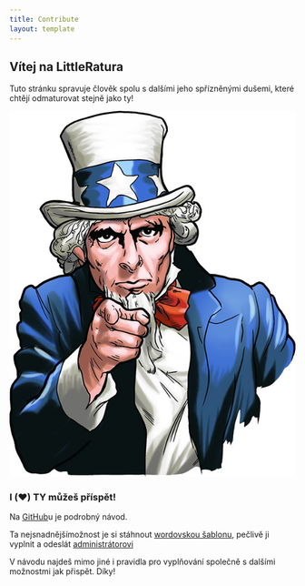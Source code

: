 ```yaml
---
title: Contribute
layout: template
---
```


## Vítej na LittleRatura

Tuto stránku spravuje člověk spolu s dalšími jeho spřízněnými dušemi, které chtějí odmaturovat stejně jako ty!

<div style="text-align: center;"><img src="assets/img/i-want-you.jpg"></div>

### I ️️(❤️) TY můžeš příspět!

Na [GitHub](https://github.com/Feelav/LittleRatura)u je podrobný návod.

Ta nejsnadnějšímožnost je si stáhnout [wordovskou šablonu](https://github.com/Feelav/LittleRatura/blob/master/docs/templates/word.docx), pečlivě ji vyplnit a odeslát [administrátorovi](mailto:vlcekfilip@pheela.tech)

V návodu najdeš mimo jiné i pravidla pro vyplňování společně s dalšími možnostmi jak přispět. Díky!
